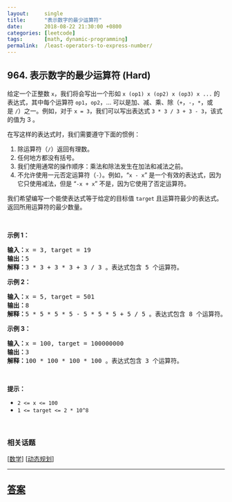 ```yaml
---
layout:     single
title:      "表示数字的最少运算符"
date:       2018-08-22 21:30:00 +0800
categories: [leetcode]
tags:       [math, dynamic-programming]
permalink:  /least-operators-to-express-number/
---
```


## 964. 表示数字的最少运算符 (Hard)

<p>给定一个正整数 <code>x</code>，我们将会写出一个形如&nbsp;<code>x (op1) x (op2) x (op3) x ...</code>&nbsp;的表达式，其中每个运算符&nbsp;<code>op1</code>，<code>op2</code>，&hellip; 可以是加、减、乘、除（<code>+</code>，<code>-</code>，<code>*</code>，或是&nbsp;<code>/</code>）之一。例如，对于&nbsp;<code>x = 3</code>，我们可以写出表达式&nbsp;<code>3 * 3 / 3 + 3 - 3</code>，该式的值为 3 。</p>

<p>在写这样的表达式时，我们需要遵守下面的惯例：</p>

<ol>
	<li>除运算符（<code>/</code>）返回有理数。</li>
	<li>任何地方都没有括号。</li>
	<li>我们使用通常的操作顺序：乘法和除法发生在加法和减法之前。</li>
	<li>不允许使用一元否定运算符（<code>-</code>）。例如，&ldquo;<code>x - x</code>&rdquo; 是一个有效的表达式，因为它只使用减法，但是 &ldquo;<code>-x + x</code>&rdquo; 不是，因为它使用了否定运算符。&nbsp;</li>
</ol>

<p>我们希望编写一个能使表达式等于给定的目标值 <code>target</code> 且运算符最少的表达式。返回所用运算符的最少数量。</p>

<p>&nbsp;</p>

<p><strong>示例 1：</strong></p>

<pre><strong>输入：</strong>x = 3, target = 19
<strong>输出：</strong>5
<strong>解释：</strong>3 * 3 + 3 * 3 + 3 / 3 。表达式包含 5 个运算符。
</pre>

<p><strong>示例 2：</strong></p>

<pre><strong>输入：</strong>x = 5, target = 501
<strong>输出：</strong>8
<strong>解释：</strong>5 * 5 * 5 * 5 - 5 * 5 * 5 + 5 / 5 。表达式包含 8 个运算符。
</pre>

<p><strong>示例 3：</strong></p>

<pre><strong>输入：</strong>x = 100, target = 100000000
<strong>输出：</strong>3
<strong>解释：</strong>100 * 100 * 100 * 100 。表达式包含 3 个运算符。</pre>

<p>&nbsp;</p>

<p><strong>提示：</strong></p>

<ul>
	<li><code>2 &lt;= x &lt;= 100</code></li>
	<li><code>1 &lt;= target &lt;= 2 * 10^8</code></li>
</ul>

<p>&nbsp;</p>

### 相关话题
  [[数学](https://github.com/openset/leetcode/tree/master/tag/math/README.md)]
  [[动态规划](https://github.com/openset/leetcode/tree/master/tag/dynamic-programming/README.md)]

---

## [答案](https://github.com/openset/leetcode/tree/master/problems/least-operators-to-express-number)
